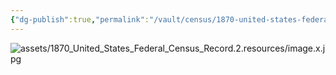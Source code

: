```yaml
---
{"dg-publish":true,"permalink":"/vault/census/1870-united-states-federal-census-record-2/","tags":["Nicholas-Hawkins","Rebecca-Wiseman","Mary-Neal","Isaac-Ward-Wiseman"]}
---
```


![assets/1870_United_States_Federal_Census_Record.2.resources/image.x.jpg](/img/user/assets/1870_United_States_Federal_Census_Record.2.resources/image.x.jpg)
